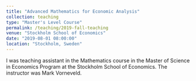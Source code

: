 ```yaml
---
title: "Advanced Mathematics for Economic Analysis"
collection: teaching
type: "Master's Level Course"
permalink: /teaching/2019-fall-teaching
venue: "Stockholm School of Economics"
date: "2019-08-01 08:00:00"
location: "Stockholm, Sweden"
---
```


I was teaching assistant in the Mathematics course in the Master of Science in Economics Program at the Stockholm School of Economics. The instructor was Mark Vorneveld.
